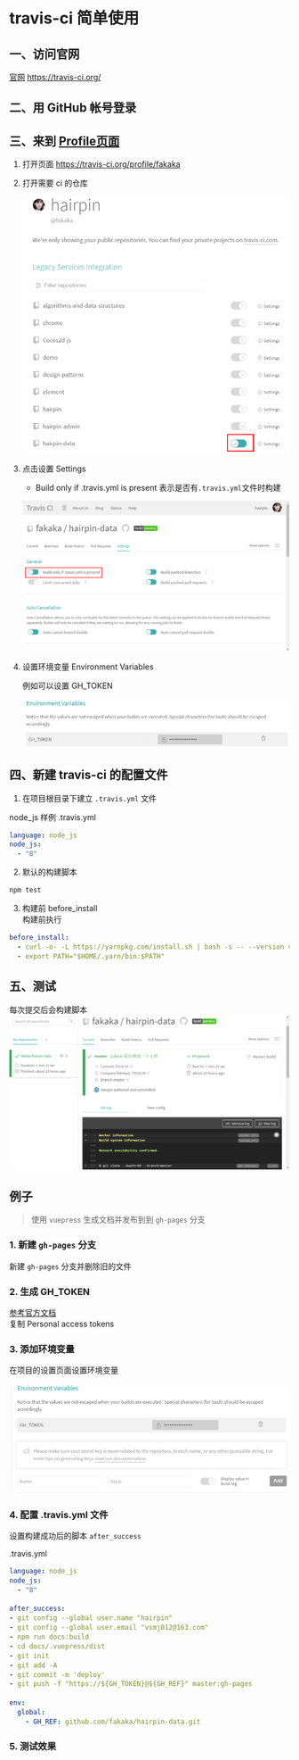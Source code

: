 # travis-ci 简单使用

## 一、访问官网

[官网](https://travis-ci.org/) https://travis-ci.org/ 

## 二、用 GitHub 帐号登录

## 三、来到 [Profile页面](https://travis-ci.org/profile/fakaka)

1. 打开页面 https://travis-ci.org/profile/fakaka
2. 打开需要 ci 的仓库

    ![](../images/2018-06-11-19-03-08.png)
    
3. 点击设置 Settings
    - Build only if .travis.yml is present 表示是否有`.travis.yml`文件时构建

    ![](../images/2018-06-11-19-07-35.png)

4. 设置环境变量 Environment Variables

    例如可以设置 GH_TOKEN 

    ![](../images/2018-06-11-19-12-24.png)


## 四、新建 travis-ci 的配置文件
1. 在项目根目录下建立 `.travis.yml` 文件  

node_js 样例 .travis.yml
``` yaml
language: node_js
node_js:
  - "8"
```

2. 默认的构建脚本

``` bash
npm test
```

3. 构建前 before_install  
构建前执行
``` yaml
before_install:
  - curl -o- -L https://yarnpkg.com/install.sh | bash -s -- --version version-number
  - export PATH="$HOME/.yarn/bin:$PATH"
```


## 五、测试
每次提交后会构建脚本
![](../images/2018-06-11-19-45-49.png)

## 例子

> 使用 `vuepress` 生成文档并发布到到 `gh-pages` 分支

### 1. 新建 `gh-pages` 分支
新建 `gh-pages` 分支并删除旧的文件

### 2. 生成 GH_TOKEN

[参考官方文档](https://help.github.com/articles/creating-a-personal-access-token-for-the-command-line/)  
复制 Personal access tokens 

### 3. 添加环境变量

在项目的设置页面设置环境变量

![](../images/2018-06-11-20-20-26.png)

### 4. 配置 .travis.yml 文件

设置构建成功后的脚本 `after_success`

.travis.yml

``` yaml
language: node_js
node_js:
  - "8"

after_success:
- git config --global user.name "hairpin"
- git config --global user.email "vsmj012@163.com"
- npm run docs:build
- cd docs/.vuepress/dist
- git init
- git add -A
- git commit -m 'deploy'
- git push -f "https://${GH_TOKEN}@${GH_REF}" master:gh-pages

env:
  global:
    - GH_REF: github.com/fakaka/hairpin-data.git
```

### 5. 测试效果




